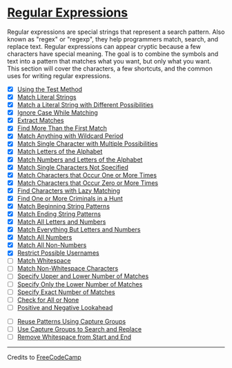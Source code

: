 # [Regular Expressions](https://learn.freecodecamp.org/javascript-algorithms-and-data-structures/regular-expressions/)

Regular expressions are special strings that represent a search pattern. Also known as "regex" or "regexp", they help programmers match, search, and replace text. Regular expressions can appear cryptic because a few characters have special meaning. The goal is to combine the symbols and text into a pattern that matches what you want, but only what you want. This section will cover the characters, a few shortcuts, and the common uses for writing regular expressions.

- [x] [Using the Test Method](01-using-the-test-method.js)
- [x] [Match Literal Strings](02-match-literal-strings.js)
- [x] [Match a Literal String with Different Possibilities](03-match-a-literal-string-with-different-possibilities.js)
- [x] [Ignore Case While Matching](04-ignore-case-while-matching.js)
- [x] [Extract Matches](05-extract-matches.js)
- [x] [Find More Than the First Match](06-find-more-than-the-first-match.js)
- [x] [Match Anything with Wildcard Period](07-match-anything-with-wildcard-period.js)
- [x] [Match Single Character with Multiple Possibilities](08-match-single-character-with-multiple-possibilities.js)
- [x] [Match Letters of the Alphabet](09-match-letters-of-the-alphabet.js)
- [x] [Match Numbers and Letters of the Alphabet](10-match-numbers-and-letters-of-the-alphabet.js)
- [x] [Match Single Characters Not Specified](11-match-single-characters-not-specified.js)
- [x] [Match Characters that Occur One or More Times](12-match-characters-that-occur-one-or-more-times.js)
- [x] [Match Characters that Occur Zero or More Times](13-match-characters-that-occur-zero-or-more-times.js)
- [x] [Find Characters with Lazy Matching](14-find-characters-with-lazy-matching.js)
- [x] [Find One or More Criminals in a Hunt](15-find-one-or-more-criminals-in-a-hunt.js)
- [x] [Match Beginning String Patterns](16-match-beginning-string-patterns.js)
- [x] [Match Ending String Patterns](17-match-ending-string-patterns.js)
- [x] [Match All Letters and Numbers](18-match-all-letters-and-numbers.js)
- [x] [Match Everything But Letters and Numbers](19-match-everything-but-letters-and-numbers.js)
- [x] [Match All Numbers](20-match-all-numbers.js)
- [x] [Match All Non-Numbers](21-match-all-non-numbers.js)
- [x] [Restrict Possible Usernames](22-restrict-possible-usernames.js)
- [ ] [Match Whitespace](23-match-whitespace.js)
- [ ] [Match Non-Whitespace Characters](24-match-non-whitespace-characters.js)
- [ ] [Specify Upper and Lower Number of Matches](25-specify-upper-and-lower-number-of-matches.js)
- [ ] [Specify Only the Lower Number of Matches](26-specify-only-the-lower-number-of-matches.js)
- [ ] [Specify Exact Number of Matches](27-specify-exact-number-of-matches.js)
- [ ] [Check for All or None](28-check-for-all-or-none.js)
- [ ] [Positive and Negative Lookahead](29-positive-and-negative-lookahead.js)
<!-- - [ ] [Check For Mixed Grouping of Characters](30-check-for-mixed-grouping-of-characters.js) -->
- [ ] [Reuse Patterns Using Capture Groups](30-reuse-patterns-using-capture-groups.js)
- [ ] [Use Capture Groups to Search and Replace](31-use-capture-groups-to-search-and-replace.js)
- [ ] [Remove Whitespace from Start and End](32-remove-whitespace-from-start-and-end.js)

---

Credits to [FreeCodeCamp](https://www.freecodecamp.org/)
